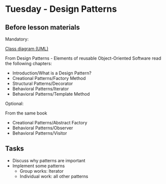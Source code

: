 # Tuesday - Design Patterns

## Before lesson materials

Mandatory:

[Class diagram (UML)][1]

From Design Patterns - Elements of reusable Object-Oriented Software read the following chapters:

* Introduction/What is a Design Pattern?
* Creational Patterns/Factory Method
* Structural Patterns/Decorator
* Behavioral Patterns/Iterator
* Behavioral Patterns/Template Method

Optional:

From the same book

* Creational Patterns/Abstract Factory
* Behavioral Patterns/Observer
* Behavioral Patterns/Visitor

## Tasks

* Discuss why patterns are important
* Implement some patterns
    * Group works: Iterator
    * Individual work: all other patterns

 [1]: https://en.wikipedia.org/wiki/Class_diagram
